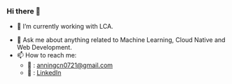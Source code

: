 <link rel="stylesheet" href="css/fontawesome.min.css">

### Hi there 👋

<!--
**Annedrew/Annedrew** is a ✨ _special_ ✨ repository because its `README.md` (this file) appears on your GitHub profile.

- 🔭 I’m currently working on Full Stack Development.
-->

- 🔭 I’m currently working with LCA.
<!--
- 🌱 I’m currently learning AWS and Kubernetes.
-->
- 💬 Ask me about anything related to Machine Learning, Cloud Native and Web Development.
- 📫 How to reach me:
  - :email: : anningcn0721@gmail.com
  - :link: : [LinkedIn]

[LinkedIn]: https://www.linkedin.com/in/ning-an-262960224/

<!--
  - :bust_in_silhouette:: [Portfolio]
[Portfolio]: https://portfolio-2pdhz4p8l-annedrews-projects.vercel.app/
-->

<!--
Markdown icons: https://gist.github.com/rxaviers/7360908
![](https://github-readme-stats.vercel.app/api?username=Annedrew&show_icons=true&theme=shadow_blue)

![Top Langs](https://github-readme-stats.vercel.app/api/top-langs/?username=Annedrew&layout=compact&theme=shadow_blue)
![](https://github-readme-activity-graph.cyclic.app/graph?username=Annedrew&theme=shadow_blue)

![Visitor Count](https://profile-counter.glitch.me/Annedrew/count.svg)
-->
